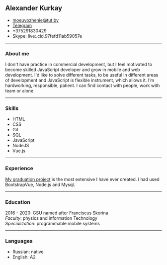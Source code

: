 ## Alexander Kurkay
* moeuvozhenie@tut.by
* [Telegram](https://t.me/hotyo)
* +375291830429
* Skype: live:.cid.97fefd11ab59057e


***


### About me
I don't have practice in commercial development, but I feel motivated to become skilled JavaScript developer and grow in mobile and web development. I'd like to solve different tasks, to be useful in different areas of development and JavaScript is flexible instrument, which allows it. I’m hardworking, responsible, patient. I can find contact with people, work with team or alone. 


***


### Skills
* HTML 
* CSS
* Git
* SQL
* JavaScript
* NodeJS
* Vue.js


***


### Experience
[My graduation project](https://github.com/hotyo/qr_project) is the most extensive I have ever created.
I had used BootstrapVue, Node.js and Mysql.


***

### Education
2016 - 2020: GSU named after Franciscus Skorina  
_Faculty_: physics and information Technology  
_Specialization_: programmable mobile systems


***


### Languages
* Russian: native
* English: A2